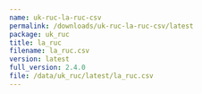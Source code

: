 ```yaml
---
name: uk-ruc-la-ruc-csv
permalink: /downloads/uk-ruc-la-ruc-csv/latest
package: uk_ruc
title: la_ruc
filename: la_ruc.csv
version: latest
full_version: 2.4.0
file: /data/uk_ruc/latest/la_ruc.csv
---
```

